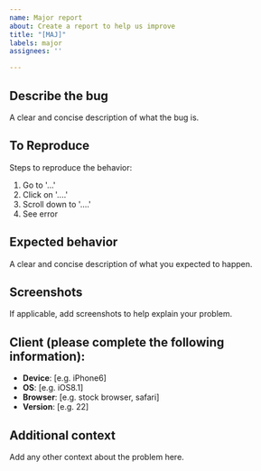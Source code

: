```yaml
---
name: Major report
about: Create a report to help us improve
title: "[MAJ]"
labels: major
assignees: ''

---
```


## Describe the bug
A clear and concise description of what the bug is.

## To Reproduce
Steps to reproduce the behavior:
1. Go to '...'
2. Click on '....'
3. Scroll down to '....'
4. See error

## Expected behavior
A clear and concise description of what you expected to happen.

## Screenshots
If applicable, add screenshots to help explain your problem.

## Client (please complete the following information):
- **Device**: [e.g. iPhone6]
- **OS**: [e.g. iOS8.1]
- **Browser**: [e.g. stock browser, safari]
- **Version**: [e.g. 22]

## Additional context
Add any other context about the problem here.
